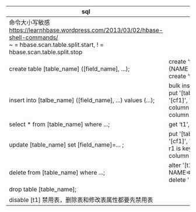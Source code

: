 ﻿

sql| hbase
----|----
| 命令大小写敏感<br>https://learnhbase.wordpress.com/2013/03/02/hbase-shell-commands/<br>~ = hbase.scan.table.split.start, ! = hbase.scan.table.split.stop
create table [table_name] ([field_name], ...);| create ‘t1’, {NAME =] ‘f1’}, {NAME =] ‘f2’}, {NAME =] ‘f3’}<br>create ‘t1’, ‘f1’, ‘f2’, ‘f3’
insert into [talbe_name] ([field_name], ...) values (...);| bulk insert<br> put '[table_name]/[t1]', '[r1]', '[cf1]', '[value]' (f1 is new column name, value is the column value)
select * from [table_name] where ...; | get ‘t1’, ‘r1’
update [table_name] set [field_name]=... ; |put '[table_name]/[t1]', '[r1]', '[cf1]', '[value]' (t1 is table name, r1 is key name, cf1 is an existed column name, )
delete from [table_name] where ...; |  alter '[t1]' NAME=>'[cf1]',METHOD=>'delete'<br>delete '[t1]','[r1],'[cf1]'
drop table [table_name]; |
|disable [t1] 禁用表，删除表和修改表属性都要先禁用表
